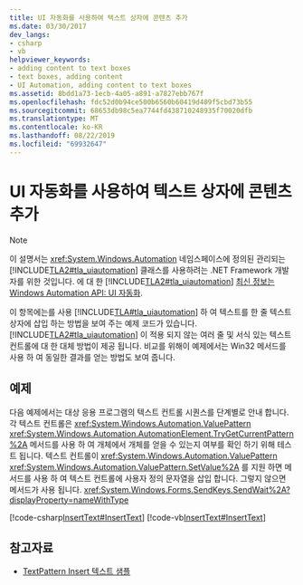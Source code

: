 ```yaml
---
title: UI 자동화를 사용하여 텍스트 상자에 콘텐츠 추가
ms.date: 03/30/2017
dev_langs:
- csharp
- vb
helpviewer_keywords:
- adding content to text boxes
- text boxes, adding content
- UI Automation, adding content to text boxes
ms.assetid: 8bdd1a73-1ecb-4a05-a891-a7827ebb767f
ms.openlocfilehash: fdc52d0b94ce500b6560b60419d409f5cbd73b55
ms.sourcegitcommit: 68653db98c5ea7744fd438710248935f70020dfb
ms.translationtype: MT
ms.contentlocale: ko-KR
ms.lasthandoff: 08/22/2019
ms.locfileid: "69932647"
---
```

# <a name="add-content-to-a-text-box-using-ui-automation"></a>UI 자동화를 사용하여 텍스트 상자에 콘텐츠 추가
> [!NOTE]
> 이 설명서는 <xref:System.Windows.Automation> 네임스페이스에 정의된 관리되는 [!INCLUDE[TLA2#tla_uiautomation](../../../includes/tla2sharptla-uiautomation-md.md)] 클래스를 사용하려는 .NET Framework 개발자를 위한 것입니다. 에 대 한 [!INCLUDE[TLA2#tla_uiautomation](../../../includes/tla2sharptla-uiautomation-md.md)] [최신 정보는 Windows Automation API: UI 자동화](https://go.microsoft.com/fwlink/?LinkID=156746).  
  
 이 항목에는를 사용 [!INCLUDE[TLA#tla_uiautomation](../../../includes/tlasharptla-uiautomation-md.md)] 하 여 텍스트를 한 줄 텍스트 상자에 삽입 하는 방법을 보여 주는 예제 코드가 있습니다. [!INCLUDE[TLA2#tla_uiautomation](../../../includes/tla2sharptla-uiautomation-md.md)] 이 적용 되지 않는 여러 줄 및 서식 있는 텍스트 컨트롤에 대 한 대체 방법이 제공 됩니다. 비교를 위해이 예제에서는 Win32 메서드를 사용 하 여 동일한 결과를 얻는 방법도 보여 줍니다.  
  
## <a name="example"></a>예제  
 다음 예제에서는 대상 응용 프로그램의 텍스트 컨트롤 시퀀스를 단계별로 안내 합니다. 각 텍스트 컨트롤은 <xref:System.Windows.Automation.ValuePattern> <xref:System.Windows.Automation.AutomationElement.TryGetCurrentPattern%2A> 메서드를 사용 하 여 개체에서 개체를 얻을 수 있는지 여부를 확인 하기 위해 테스트 됩니다. 텍스트 컨트롤이 <xref:System.Windows.Automation.ValuePattern> <xref:System.Windows.Automation.ValuePattern.SetValue%2A> 를 지원 하면 메서드를 사용 하 여 텍스트 컨트롤에 사용자 정의 문자열을 삽입 합니다. 그렇지 않으면 메서드가 사용 됩니다. <xref:System.Windows.Forms.SendKeys.SendWait%2A?displayProperty=nameWithType>  
  
 [!code-csharp[InsertText#InsertText](../../../samples/snippets/csharp/VS_Snippets_Wpf/InsertText/CSharp/Window1.xaml.cs#inserttext)]
 [!code-vb[InsertText#InsertText](../../../samples/snippets/visualbasic/VS_Snippets_Wpf/InsertText/VisualBasic/Window1.xaml.vb#inserttext)]  
  
## <a name="see-also"></a>참고자료

- [TextPattern Insert 텍스트 샘플](https://docs.microsoft.com/previous-versions/dotnet/netframework-3.5/ms771478(v=vs.90))
